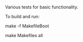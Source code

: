 Various tests for basic functionality.

To build and run:

make -f MakefileBoot

make Makefiles all
